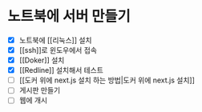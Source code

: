 
# 노트북에 서버 만들기

- [x] 노트북에 [[리눅스]] 설치
- [x] [[ssh]]로 윈도우에서 접속
- [x] [[Doker]] 설치
- [x] [[Redline]] 설치해서 테스트
- [ ] [[도커 위에 next.js 설치 하는 방법|도커 위에 next.js 설치]]
- [ ] 게시판 만들기
- [ ] 웹에 개시
